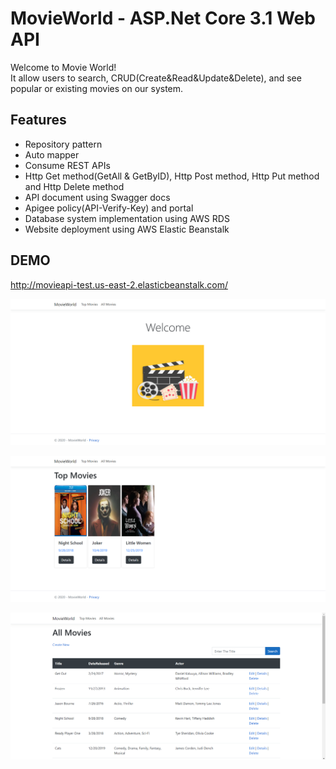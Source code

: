 # MovieWorld - ASP.Net Core 3.1 Web API

Welcome to Movie World! <br>
It allow users to search, CRUD(Create&Read&Update&Delete), and see popular or existing movies on our system.

## Features

- Repository pattern
- Auto mapper
- Consume REST APIs
- Http Get method(GetAll & GetByID), Http Post method, Http Put method and Http Delete method
- API document using Swagger docs
- Apigee policy(API-Verify-Key) and portal
- Database system implementation using AWS RDS
- Website deployment using AWS Elastic Beanstalk

## DEMO

http://movieapi-test.us-east-2.elasticbeanstalk.com/

![Demo Image 1](https://github.com/danadayoonlee/comp306-group/blob/main/wwwroot/images/Demo1.PNG)

![Demo Image 2](https://github.com/danadayoonlee/comp306-group/blob/main/wwwroot/images/Demo2.PNG)

![Demo Image 3](https://github.com/danadayoonlee/comp306-group/blob/main/wwwroot/images/Demo3.PNG)

